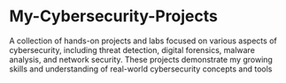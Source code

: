 # My-Cybersecurity-Projects
A collection of hands-on projects and labs focused on various aspects of cybersecurity, including threat detection, digital forensics, malware analysis, and network security. These projects demonstrate my growing skills and understanding of real-world cybersecurity concepts and tools
